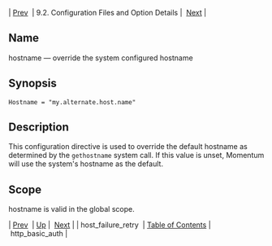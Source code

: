 | [Prev](conf.ref.host_failure_retry)  | 9.2. Configuration Files and Option Details |  [Next](conf.ref.http_basic_auth.php) |

<a name="conf.ref.hostname"></a>
## Name

hostname — override the system configured hostname

## Synopsis

`Hostname = "my.alternate.host.name"`

<a name="idp9780224"></a>
## Description

This configuration directive is used to override the default hostname as determined by the `gethostname` system call. If this value is unset, Momentum will use the system's hostname as the default.

<a name="idp9782464"></a>
## Scope

hostname is valid in the global scope.

| [Prev](conf.ref.host_failure_retry)  | [Up](conf.ref.files.php) |  [Next](conf.ref.http_basic_auth.php) |
| host_failure_retry  | [Table of Contents](index) |  http_basic_auth |
